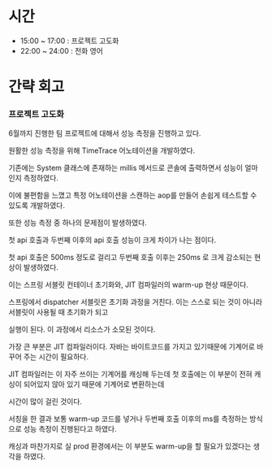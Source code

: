 # 시간
- 15:00 ~ 17:00 : 프로젝트 고도화
- 22:00 ~ 24:00 : 전화 영어

# 간략 회고

### 프로젝트 고도화

6월까지 진행한 팀 프로젝트에 대해서 성능 측정을 진행하고 있다.

원활한 성능 측정을 위해 TimeTrace 어노테이션을 개발하였다.

기존에는 System 클래스에 존재하는 millis 메서드로 콘솔에 출력하면서 성능이 얼마인지 측정하였다.

이에 불편함을 느꼈고 특정 어노테이션을 스캔하는 aop를 만들어 손쉽게 테스트할 수 있도록 개발하였다.

또한 성능 측정 중 하나의 문제점이 발생하였다.

첫 api 호출과 두번째 이후의 api 호출 성능이 크게 차이가 나는 점이다.

첫 api 호출은 500ms 정도로 걸리고 두번째 호출 이후는 250ms 로 크게 감소되는 현상이 발생하였다.

이는 스프링 서블릿 컨테이너 초기화와, JIT 컴파일러의 warm-up 현상 때문이다.

스프링에서 dispatcher 서블릿은 초기화 과정을 거친다. 이는 스스로 되는 것이 아니라 서블릿이 사용될 때 초기화가 되고

실행이 된다. 이 과정에서 리소스가 소모된 것이다.

가장 큰 부분은 JIT 컴파일러이다. 자바는 바이트코드를 가지고 있기때문에 기계어로 바꾸어 주는 시간이 필요하다.

JIT 컴파일러는 이 자주 쓰이는 기계어를 캐싱해 두는데 첫 호출에는 이 부분이 전혀 캐싱이 되어있지 않아 있기 때문에 기계어로 변환하는데

시간이 많이 걸린 것이다.

서칭을 한 결과 보통 warm-up 코드를 넣거나 두번째 호출 이후의 ms를 측정하는 방식으로 성능 측정이 진행된다고 하였다.

캐싱과 마찬가지로 실 prod 환경에서는 이 부분도 warm-up을 할 필요가 있겠다는 생각을 하였다.
